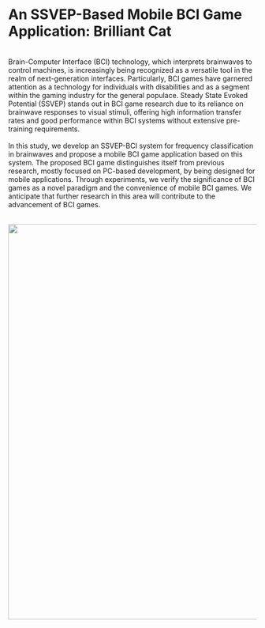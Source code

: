 # An SSVEP-Based Mobile BCI Game Application: Brilliant Cat

<br>
Brain-Computer Interface (BCI) technology, which interprets brainwaves to control machines, is increasingly being recognized as a versatile tool in the realm of next-generation interfaces. Particularly, BCI games have garnered attention as a technology for individuals with disabilities and as a segment within the gaming industry for the general populace. Steady State Evoked Potential (SSVEP) stands out in BCI game research due to its reliance on brainwave responses to visual stimuli, offering high information transfer rates and good performance within BCI systems without extensive pre-training requirements.
<br><br>
In this study, we develop an SSVEP-BCI system for frequency classification in brainwaves and propose a mobile BCI game application based on this system. The proposed BCI game distinguishes itself from previous research, mostly focused on PC-based development, by being designed for mobile applications. Through experiments, we verify the significance of BCI games as a novel paradigm and the convenience of mobile BCI games. We anticipate that further research in this area will contribute to the advancement of BCI games.
<br>
<br>
<p align="center"><img src="https://github.com/woneunji/BrilliantCat/assets/78136893/4c8ef4f0-565a-45de-8694-c8221a95feb3", width="800px"></p>
